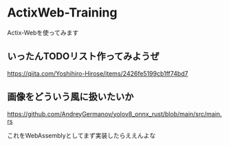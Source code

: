 # ActixWeb-Training
Actix-Webを使ってみます

## いったんTODOリスト作ってみようぜ

https://qiita.com/Yoshihiro-Hirose/items/2426fe5199cb1ff74bd7

## 画像をどういう風に扱いたいか
https://github.com/AndreyGermanov/yolov8_onnx_rust/blob/main/src/main.rs

これをWebAssemblyとしてまず実装したらええんよな